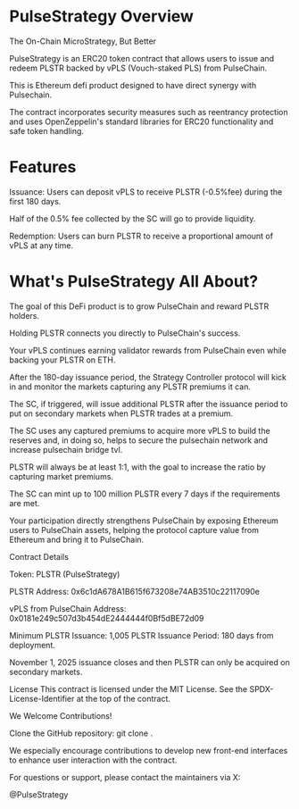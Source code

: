 # PulseStrategy Overview


The On-Chain MicroStrategy, But Better

PulseStrategy is an ERC20 token contract that allows users to issue and redeem PLSTR backed by vPLS (Vouch-staked PLS) from PulseChain.

This is Ethereum defi product designed to have direct synergy with Pulsechain.

The contract incorporates security measures such as reentrancy protection and uses OpenZeppelin's standard libraries for ERC20 functionality and safe token handling.



# Features

Issuance: Users can deposit vPLS to receive PLSTR (-0.5%fee) during the first 180 days.

Half of the 0.5% fee collected by the SC will go to provide liquidity.

Redemption: Users can burn PLSTR to receive a proportional amount of vPLS at any time.



# What's PulseStrategy All About?


The goal of this DeFi product is to grow PulseChain and reward PLSTR holders.

Holding PLSTR connects you directly to PulseChain's success.

Your vPLS continues earning validator rewards from PulseChain even while backing your PLSTR on ETH.

After the 180-day issuance period, the Strategy Controller protocol will kick in and monitor the markets capturing any PLSTR premiums it can.

The SC, if triggered, will issue additional PLSTR after the issuance period to put on secondary markets when PLSTR trades at a premium.

The SC uses any captured premiums to acquire more vPLS to build the reserves and, in doing so, helps to secure the pulsechain network and increase pulsechain bridge tvl.

PLSTR will always be at least 1:1, with the goal to increase the ratio by capturing market premiums. 

The SC can mint up to 100 million PLSTR every 7 days if the requirements are met.


Your participation directly strengthens PulseChain by exposing Ethereum users to PulseChain assets, helping the protocol capture value from Ethereum and bring it to PulseChain.

Contract Details

Token: PLSTR (PulseStrategy)

PLSTR Address: 0x6c1dA678A1B615f673208e74AB3510c22117090e

vPLS from PulseChain Address: 0x0181e249c507d3b454dE2444444f0Bf5dBE72d09

Minimum PLSTR Issuance: 1,005 PLSTR
Issuance Period: 180 days from deployment.

November 1, 2025 issuance closes and then PLSTR can only be acquired on secondary markets.

License
This contract is licensed under the MIT License. See the SPDX-License-Identifier at the top of the contract.

We Welcome Contributions!

Clone the GitHub repository: git clone <repository-url>.

We especially encourage contributions to develop new front-end interfaces to enhance user interaction with the contract.

For questions or support, please contact the maintainers via X: 

@PulseStrategy
